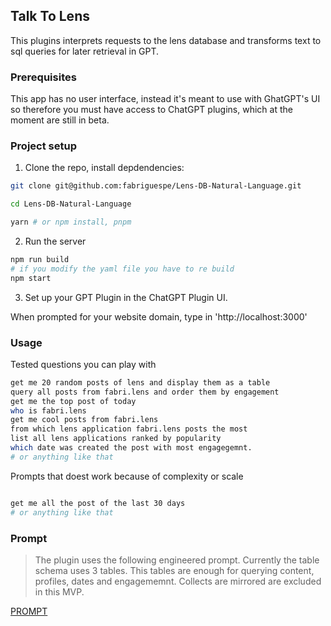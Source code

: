 ## Talk To Lens

This plugins interprets requests to the lens database and transforms text to sql queries for later retrieval in GPT.

### Prerequisites

This app has no user interface, instead it's meant to use with GhatGPT's UI so therefore you must have access to ChatGPT plugins, which at the moment are still in beta.

### Project setup

1. Clone the repo, install depdendencies:

```sh
git clone git@github.com:fabriguespe/Lens-DB-Natural-Language.git

cd Lens-DB-Natural-Language

yarn # or npm install, pnpm
```

2. Run the server

```sh
npm run build
# if you modify the yaml file you have to re build
npm start


```


3. Set up your GPT Plugin in the ChatGPT Plugin UI.

When prompted for your website domain, type in 'http://localhost:3000'

### Usage

Tested questions you can play with

```sh
get me 20 random posts of lens and display them as a table
query all posts from fabri.lens and order them by engagement
get me the top post of today
who is fabri.lens
get me cool posts from fabri.lens
from which lens application fabri.lens posts the most
list all lens applications ranked by popularity
which date was created the post with most engagegemnt.
# or anything like that
```

Prompts that doest work because of complexity or scale

```sh

get me all the post of the last 30 days
# or anything like that
```

### Prompt

> The plugin uses the following engineered prompt. Currently the table schema uses 3 tables. This tables are enough for querying content, profiles, dates and engagememnt. Collects are mirrored are excluded in this MVP.

[PROMPT](/PROMPT.md)
